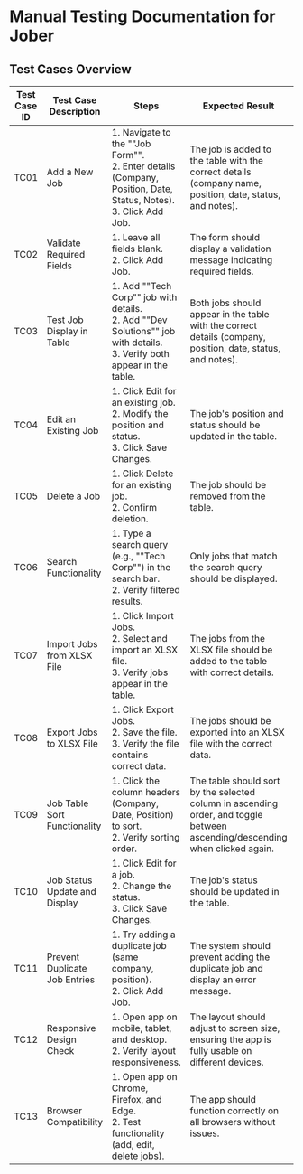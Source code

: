 # Manual Testing Documentation for Jober

## Test Cases Overview

| **Test Case ID** | **Test Case Description**     | **Steps**                                                                                                                   | **Expected Result**                                                                                                          | **Priority** | **Test Passed?** |
|------------------|-------------------------------|-----------------------------------------------------------------------------------------------------------------------------|------------------------------------------------------------------------------------------------------------------------------|--------------|------------------|
| TC01             | Add a New Job                 | 1. Navigate to the ""Job Form"".<br>2. Enter details (Company, Position, Date, Status, Notes).<br>3. Click Add Job.         | The job is added to the table with the correct details (company name, position, date, status, and notes).                    | Low          | Passed           |
| TC02             | Validate Required Fields      | 1. Leave all fields blank.<br>2. Click Add Job.                                                                             | The form should display a validation message indicating required fields.                                                     | Low          | Passed           |
| TC03             | Test Job Display in Table     | 1. Add ""Tech Corp"" job with details.<br>2. Add ""Dev Solutions"" job with details.<br>3. Verify both appear in the table. | Both jobs should appear in the table with the correct details (company, position, date, status, and notes).                  | Low          | Passed           |
| TC04             | Edit an Existing Job          | 1. Click Edit for an existing job.<br>2. Modify the position and status.<br>3. Click Save Changes.                          | The job's position and status should be updated in the table.                                                                | Low          | Passed           |
| TC05             | Delete a Job                  | 1. Click Delete for an existing job.<br>2. Confirm deletion.                                                                | The job should be removed from the table.                                                                                    | Low          | Passed           |
| TC06             | Search Functionality          | 1. Type a search query (e.g., ""Tech Corp"") in the search bar.<br>2. Verify filtered results.                              | Only jobs that match the search query should be displayed.                                                                   | Medium       | Failed           |
| TC07             | Import Jobs from XLSX File    | 1. Click Import Jobs.<br>2. Select and import an XLSX file.<br>3. Verify jobs appear in the table.                          | The jobs from the XLSX file should be added to the table with correct details.                                               | Medium       | Failed           |
| TC08             | Export Jobs to XLSX File      | 1. Click Export Jobs.<br>2. Save the file.<br>3. Verify the file contains correct data.                                     | The jobs should be exported into an XLSX file with the correct data.                                                         | Low          | Passed           |
| TC09             | Job Table Sort Functionality  | 1. Click the column headers (Company, Date, Position) to sort.<br>2. Verify sorting order.                                  | The table should sort by the selected column in ascending order, and toggle between ascending/descending when clicked again. | Low          | Passed           |
| TC10             | Job Status Update and Display | 1. Click Edit for a job.<br>2. Change the status.<br>3. Click Save Changes.                                                 | The job's status should be updated in the table.                                                                             | Low          | Passed           |
| TC11             | Prevent Duplicate Job Entries | 1. Try adding a duplicate job (same company, position).<br>2. Click Add Job.                                                | The system should prevent adding the duplicate job and display an error message.                                             | Medium       | Failed           |
| TC12             | Responsive Design Check       | 1. Open app on mobile, tablet, and desktop.<br>2. Verify layout responsiveness.                                             | The layout should adjust to screen size, ensuring the app is fully usable on different devices.                              | Low          | Passed           |
| TC13             | Browser Compatibility         | 1. Open app on Chrome, Firefox, and Edge.<br>2. Test functionality (add, edit, delete jobs).                                | The app should function correctly on all browsers without issues.                                                            | Not set      | Not tested       |
